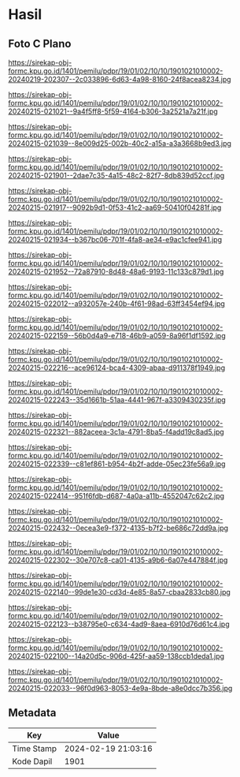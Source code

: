 # Hasil

## Foto C Plano

https://sirekap-obj-formc.kpu.go.id/1401/pemilu/pdpr/19/01/02/10/10/1901021010002-20240219-202307--2c033896-6d63-4a98-8160-24f8acea8234.jpg

https://sirekap-obj-formc.kpu.go.id/1401/pemilu/pdpr/19/01/02/10/10/1901021010002-20240215-021021--9a4f5ff8-5f59-4164-b306-3a2521a7a21f.jpg

https://sirekap-obj-formc.kpu.go.id/1401/pemilu/pdpr/19/01/02/10/10/1901021010002-20240215-021039--8e009d25-002b-40c2-a15a-a3a3668b9ed3.jpg

https://sirekap-obj-formc.kpu.go.id/1401/pemilu/pdpr/19/01/02/10/10/1901021010002-20240215-021901--2dae7c35-4a15-48c2-82f7-8db839d52ccf.jpg

https://sirekap-obj-formc.kpu.go.id/1401/pemilu/pdpr/19/01/02/10/10/1901021010002-20240215-021917--9092b9d1-0f53-41c2-aa69-50410f04281f.jpg

https://sirekap-obj-formc.kpu.go.id/1401/pemilu/pdpr/19/01/02/10/10/1901021010002-20240215-021934--b367bc06-701f-4fa8-ae34-e9ac1cfee941.jpg

https://sirekap-obj-formc.kpu.go.id/1401/pemilu/pdpr/19/01/02/10/10/1901021010002-20240215-021952--72a87910-8d48-48a6-9193-11c133c879d1.jpg

https://sirekap-obj-formc.kpu.go.id/1401/pemilu/pdpr/19/01/02/10/10/1901021010002-20240215-022012--a932057e-240b-4f61-98ad-63ff3454ef94.jpg

https://sirekap-obj-formc.kpu.go.id/1401/pemilu/pdpr/19/01/02/10/10/1901021010002-20240215-022159--56b0d4a9-e718-46b9-a059-8a96f1df1592.jpg

https://sirekap-obj-formc.kpu.go.id/1401/pemilu/pdpr/19/01/02/10/10/1901021010002-20240215-022216--ace96124-bca4-4309-abaa-d911378f1949.jpg

https://sirekap-obj-formc.kpu.go.id/1401/pemilu/pdpr/19/01/02/10/10/1901021010002-20240215-022243--35d1661b-51aa-4441-967f-a3309430235f.jpg

https://sirekap-obj-formc.kpu.go.id/1401/pemilu/pdpr/19/01/02/10/10/1901021010002-20240215-022321--882aceea-3c1a-4791-8ba5-f4add19c8ad5.jpg

https://sirekap-obj-formc.kpu.go.id/1401/pemilu/pdpr/19/01/02/10/10/1901021010002-20240215-022339--c81ef861-b954-4b2f-adde-05ec23fe56a9.jpg

https://sirekap-obj-formc.kpu.go.id/1401/pemilu/pdpr/19/01/02/10/10/1901021010002-20240215-022414--951f6fdb-d687-4a0a-a11b-4552047c62c2.jpg

https://sirekap-obj-formc.kpu.go.id/1401/pemilu/pdpr/19/01/02/10/10/1901021010002-20240215-022432--0ecea3e9-f372-4135-b7f2-be686c72dd9a.jpg

https://sirekap-obj-formc.kpu.go.id/1401/pemilu/pdpr/19/01/02/10/10/1901021010002-20240215-022302--30e707c8-ca01-4135-a9b6-6a07e447884f.jpg

https://sirekap-obj-formc.kpu.go.id/1401/pemilu/pdpr/19/01/02/10/10/1901021010002-20240215-022140--99de1e30-cd3d-4e85-8a57-cbaa2833cb80.jpg

https://sirekap-obj-formc.kpu.go.id/1401/pemilu/pdpr/19/01/02/10/10/1901021010002-20240215-022123--b38795e0-c634-4ad9-8aea-6910d76d61c4.jpg

https://sirekap-obj-formc.kpu.go.id/1401/pemilu/pdpr/19/01/02/10/10/1901021010002-20240215-022100--14a20d5c-906d-425f-aa59-138ccb1deda1.jpg

https://sirekap-obj-formc.kpu.go.id/1401/pemilu/pdpr/19/01/02/10/10/1901021010002-20240215-022033--96f0d963-8053-4e9a-8bde-a8e0dcc7b356.jpg


## Metadata

| Key        | Value               |
| ---------- | ------------------- |
| Time Stamp | 2024-02-19 21:03:16 |
| Kode Dapil | 1901                |



